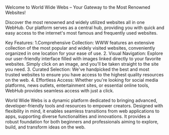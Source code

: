 Welcome to World Wide Webs – Your Gateway to the Most Renowned Websites!

Discover the most renowned and widely utilized websites all in one WebHub. 
Our platform serves as a central hub, providing you with quick and easy access to the internet's most famous and frequently used websites.

Key Features:
1.Comprehensive Collection: WWW features an extensive collection of the most popular and widely visited websites, conveniently organized in one location for your ease of use.
2. Visual Navigation: Explore our user-friendly interface filled with images linked directly to your favorite websites. Simply click on an image, and you'll be taken straight to the site you need.
3. Curated Selection: We've handpicked the best and most trusted websites to ensure you have access to the highest quality resources on the web.
4. Effortless Access: Whether you're looking for social media platforms, news outlets, entertainment sites, or essential online tools, WebHub provides seamless access with just a click.


World Wide Webs is a dynamic platform dedicated to bringing advanced, developer-friendly tools and resources to empower creators. Designed with flexibility in mind, 
it enables seamless transitions from web applications to apps, supporting diverse functionalities and innovations. It provides a robust foundation for both beginners 
and professionals aiming to explore, build, and transform ideas on the web.

